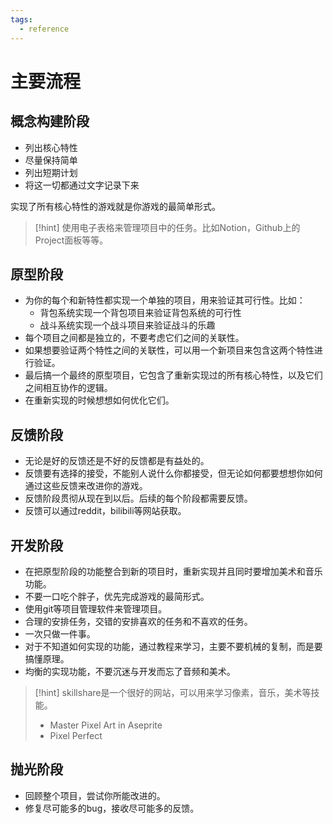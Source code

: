```yaml
---
tags:
  - reference
---
```

# 主要流程

## 概念构建阶段

- 列出核心特性
- 尽量保持简单
- 列出短期计划
- 将这一切都通过文字记录下来

实现了所有核心特性的游戏就是你游戏的最简单形式。

> [!hint]
> 使用电子表格来管理项目中的任务。比如Notion，Github上的Project面板等等。

## 原型阶段 

- 为你的每个和新特性都实现一个单独的项目，用来验证其可行性。比如：
	- 背包系统实现一个背包项目来验证背包系统的可行性
	- 战斗系统实现一个战斗项目来验证战斗的乐趣
- 每个项目之间都是独立的，不要考虑它们之间的关联性。
- 如果想要验证两个特性之间的关联性，可以用一个新项目来包含这两个特性进行验证。
- 最后搞一个最终的原型项目，它包含了重新实现过的所有核心特性，以及它们之间相互协作的逻辑。
- 在重新实现的时候想想如何优化它们。

## 反馈阶段

- 无论是好的反馈还是不好的反馈都是有益处的。
- 反馈要有选择的接受，不能别人说什么你都接受，但无论如何都要想想你如何通过这些反馈来改进你的游戏。
- 反馈阶段贯彻从现在到以后。后续的每个阶段都需要反馈。
- 反馈可以通过reddit，bilibili等网站获取。

## 开发阶段

- 在把原型阶段的功能整合到新的项目时，重新实现并且同时要增加美术和音乐功能。
- 不要一口吃个胖子，优先完成游戏的最简形式。
- 使用git等项目管理软件来管理项目。
- 合理的安排任务，交错的安排喜欢的任务和不喜欢的任务。
- 一次只做一件事。
- 对于不知道如何实现的功能，通过教程来学习，主要不要机械的复制，而是要搞懂原理。
- 均衡的实现功能，不要沉迷与开发而忘了音频和美术。

> [!hint]
> skillshare是一个很好的网站，可以用来学习像素，音乐，美术等技能。
> - Master Pixel Art in Aseprite
> - Pixel Perfect

## 抛光阶段

- 回顾整个项目，尝试你所能改进的。
- 修复尽可能多的bug，接收尽可能多的反馈。